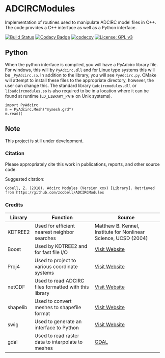# ADCIRCModules
Implementation of routines used to manipulate ADCIRC model files in C++. The code provides a C++ interface as well as a Python interface.

[![Build Status](https://travis-ci.org/zcobell/ADCIRCModules.svg?branch=master)](https://travis-ci.org/zcobell/ADCIRCModules)
[![Codacy Badge](https://api.codacy.com/project/badge/Grade/4a92371846ec42a48d0aab66ec4a0a3a)](https://www.codacy.com/app/zachary.cobell/ADCModules?utm_source=github.com&amp;utm_medium=referral&amp;utm_content=zcobell/ADCModules&amp;utm_campaign=Badge_Grade)
[![codecov](https://codecov.io/gh/zcobell/ADCIRCModules/branch/master/graph/badge.svg)](https://codecov.io/gh/zcobell/ADCIRCModules)
[![License: GPL v3](https://img.shields.io/badge/License-GPL%20v3-blue.svg)](https://www.gnu.org/licenses/gpl-3.0)

## Python
When the python interface is compiled, you will have a PyAdcirc library file. For windows, this will by `PyAdcirc.dll` and for Linux type systems this will be `_PyAdcirc.so`. In addition to the library, you will see `PyAdcirc.py`. CMake will attempt to install these files to the appropriate directory, however, the user can change this. The standard library (`adcircmodules.dll` or `libadcircmodules.so` is also required to be in a location where it can be found at runtime (`LD_LIBRARY_PATH` on Unix systems).

```
import PyAdcirc
m = PyAdcirc.Mesh("mymesh.grd")
m.read()
```

## Note
This project is still under development.

### Citation
Please appropriately cite this work in publications, reports, and other source code.

Suggested citation:
```
Cobell, Z. (2018). Adcirc Modules (Version xxx) [Library]. Retrieved from https://github.com/zcobell/ADCIRCModules
```


### Credits
| Library  | Function | Source |
|----------|----------|--------|
| KDTREE2  | Used for efficient nearest neighbor searches | Matthew B. Kennel, Institute for Nonlinear Science, UCSD (2004) |
| Boost    | Used by KDTREE2 and for fast file I/O | [Visit Website](http://www.boost.org/) |
| Proj4    | Used to project to various coordinate systems |[Visit Website](https://trac.osgeo.org/proj/) |
| netCDF   | Used to read ADCIRC files formatted with this library | [Visit Website](http://www.unidata.ucar.edu/software/netcdf/) |
| shapelib | Used to convert meshes to shapefile format | [Visit Website](http://shapelib.maptools.org/) |
| swig     | Used to generate an interface to Python | [Visit Website](http://www.swig.org/) |
| gdal     | Used to read raster data to interpolate to meshes | [GDAL](https://www.gdal.org/) |
